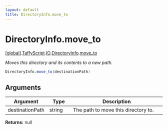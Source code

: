 ```yaml
---
layout: default
title: DirectoryInfo.move_to
---
```


# DirectoryInfo.move_to

[\[global\]]({{site.baseurl}}/docs/).[TaffyScript]({{site.baseurl}}/docs/TaffyScript/).[IO]({{site.baseurl}}/docs/TaffyScript/IO/).[DirectoryInfo]({{site.baseurl}}/docs/TaffyScript/IO/DirectoryInfo/).[move_to]({{site.baseurl}}/docs/TaffyScript/IO/DirectoryInfo/move_to/)

_Moves this directory and its contents to a new path._

```cs
DirectoryInfo.move_to(destinationPath)
```

## Arguments

<table>
  <col width="15%">
  <col width="15%">
  <thead>
    <tr>
      <th>Argument</th>
      <th>Type</th>
      <th>Description</th>
    </tr>
  </thead>
  <tbody>
    <tr>
      <td>destinationPath</td>
      <td>string</td>
      <td>The path to move this directory to.</td>
    </tr>
  </tbody>
</table>

**Returns:** null
